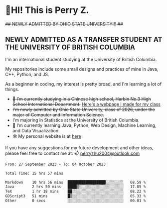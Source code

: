 # 🌄HI! This is Perry Z. <br> #
<s>## NEWLY ADMITTED BY OHIO STATE UNIVERSITY!!! ##</s>
## NEWLY ADMITTED AS A TRANSFER STUDENT AT THE UNIVERSITY OF BRITISH COLUMBIA ##
I'm an international student studying at the University of British Columbia. <br>

My repositories include some small designs and practices of mine in Java, C++, Python, and JS. <br>

As a beginner in coding, my interest is pretty broad, and I'm learning a lot of things. <br>
- <s>🔭 I’m currently studying in a Chinese high school, Harbin No.3 High School International Department.</s> [Here's a webpage I made for my class](https://perry2004.github.io/weirdos/)
- <s> I'm newly admitted by Ohio State University, class of 2026, under the major of Computer and Information Science. </s>
- I'm majoring in Statistics at the University of British Columbia. 
- 🌱 I’m currently learning Java, Python, Web Design, Machine Learning, and Data Visualization. 
- 🕸️ My personal website is at <a href="https://zhu-yp.cn">here</a> .  

If you have any suggestions for my future development and other ideas, please feel free to contact me at: 📫 [perryzhu2004@outlook.com](mailto:perryzhu2004@outlook.com)

<!--START_SECTION:waka-->

```txt
From: 27 September 2023 - To: 04 October 2023

Total Time: 15 hrs 57 mins

Markdown    10 hrs 56 mins  █████████████████░░░░░░░░   68.59 %
Java        2 hrs 50 mins   ████▒░░░░░░░░░░░░░░░░░░░░   17.85 %
TeX         1 hr 18 mins    ██░░░░░░░░░░░░░░░░░░░░░░░   08.22 %
GDScript3   51 mins         █▒░░░░░░░░░░░░░░░░░░░░░░░   05.33 %
Other       0 secs          ░░░░░░░░░░░░░░░░░░░░░░░░░   00.01 %
```

<!--END_SECTION:waka-->
